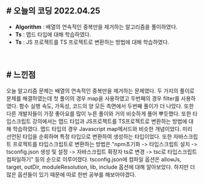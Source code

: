 ## # 오늘의 코딩 2022.04.25

- **Algorithm** : 배열의 연속적인 중복만을 제거하는 알고리즘을 풀이하였다.
- **Ts** : 맵드 타입에 대해 학습하였다.
- **Ts** : JS 프로젝트를 TS 프로젝트로 변환하는 방법에 대해 학습하였다.

<br>

## # 느낀점

오늘 알고리즘 문제는 배열의 연속적인 중복만을 제거하는 문제였다. 두 가지의 풀이로 문제를 해결하였는데 첫 풀이의 경우
map을 사용하였고 두번째의 경우 filter를 사용하였다. 함수 실행 속도, 가독성, 코드의 양 모든 측면에서 두번째 풀이가 더 나았다.
또한 다른 개발자들이 가장 좋아요를 많이 누른 풀이와 거의 비슷하게 풀어 뿌듯했다.
또한 타입스크립트 강의에서는 맵드 타입과 JS프로젝트를 TS프로젝트로 변환하는 방법에 대해 학습하였다.
맵드 타입의 경우 Javascript map메서드와 비슷한 개념이었다. 미리 선언된 타입을 순회하며 특정 타입으로 변환하여 생성하는 타입이었다.
또한 자바스크립트 프로젝트를 타입스크립트로 변환하는 방법은 "npm초기화 -> 타입스크립트 설치 -> tsconfig.json 생성 및 설정 ->
자바스크립트 확장자 ts로 변경 -> tsc로 타입스크립트 컴파일하기" 등의 순으로 이루어졌다.
tsconfig.json에 컴파일 옵션은 allowJs, target, outDir, moduleResolution, lib, include 옵션에 대해 알아보았다.
하지만 더 많은 옵션들이 있기 때문에 따로 한번 공부를 해보아야겠다.
